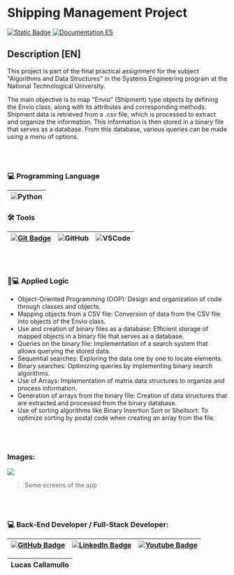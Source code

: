 
# Shipping Management Project

[![Static Badge](https://img.shields.io/badge/Documentation-EN-blue)](https://github.com/LucasCallamullo/proyecto-gestion-envios/blob/main/README.md) [![Documentation ES](https://img.shields.io/badge/Documentation-ES-green)](https://github.com/LucasCallamullo/proyecto-gestion-envios/blob/main/README-es.md)

## Description [EN]
This project is part of the final practical assignment for the subject "Algorithms and Data Structures" in the Systems Engineering program at the National Technological University.

The main objective is to map "Envio" (Shipment) type objects by defining the Envio class, along with its attributes and corresponding methods. Shipment data is retrieved from a .csv file, which is processed to extract and organize the information. This information is then stored in a binary file that serves as a database. From this database, various queries can be made using a menu of options.

<br></br>

### 💻 Programming Language
| ![Python](https://img.shields.io/badge/python-%2314354C.svg?style=for-the-badge&logo=python&logoColor=white) |
|:-:|

### 🛠️ Tools 
| [![Git Badge](https://img.shields.io/badge/git%20-%23F05033.svg?&style=for-the-badge&logo=git&logoColor=white)](https://github.com/LucasCallamullo) | ![GitHub](https://img.shields.io/badge/github%20-%23121011.svg?&style=for-the-badge&logo=github&logoColor=white) | ![VSCode](https://img.shields.io/badge/VSCode-0078D4?style=for-the-badge&logo=visual%20studio%20code&logoColor=white) |
|:-:|:-:|:-:|

<br></br>

### 📝💻 Applied Logic
- Object-Oriented Programming (OOP): Design and organization of code through classes and objects.
- Mapping objects from a CSV file: Conversion of data from the CSV file into objects of the Envio class.
- Use and creation of binary files as a database: Efficient storage of mapped objects in a binary file that serves as a database.
- Queries on the binary file: Implementation of a search system that allows querying the stored data.
- Sequential searches: Exploring the data one by one to locate elements.
- Binary searches: Optimizing queries by implementing binary search algorithms.
- Use of Arrays: Implementation of matrix data structures to organize and process information.
- Generation of arrays from the binary file: Creation of data structures that are extracted and processed from the binary database.
- Use of sorting algorithms like Binary Insertion Sort or Shellsort: To optimize sorting by postal code when creating an array from the file.

<br></br>

### Images:
![](https://cdn.discordapp.com/attachments/1028131678209720431/1290364952472981515/image.png?ex=66fc3182&is=66fae002&hm=b513851cfca620d8bd1c39da508d5b1d6f7ac5d68946a82b970689d552ff84c5&)
> Some screens of the app

<br></br>

### 💻 Back-End Developer / Full-Stack Developer:
| [![GitHub Badge](https://img.shields.io/badge/github-%23121011.svg?&style=for-the-badge&logo=github&logoColor=white)](https://github.com/LucasCallamullo) | [![LinkedIn Badge](https://img.shields.io/badge/linkedin-%230077B5.svg?&style=for-the-badge&logo=linkedin&logoColor=white)](https://www.linkedin.com/in/lucas-callamullo/) | [![Youtube Badge](https://img.shields.io/badge/YouTube%20-%23FF0000.svg?&style=for-the-badge&logo=YouTube&logoColor=white)](https://www.youtube.com/@lucas_clases_python) |
|:-:|:-:|:-:|

| **Lucas Callamullo** |
|:-:|
